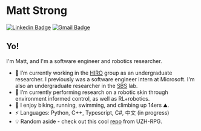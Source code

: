 # Matt Strong
[![Linkedin Badge](https://img.shields.io/badge/-matthewhstrong-blue?style=flat-square&logo=Linkedin&logoColor=white&link=https://www.linkedin.com/in/matthewhstrong/)](https://www.linkedin.com/in/matthewhstrong/)
[![Gmail Badge](https://img.shields.io/badge/-matthew.h.strong@gmail.com-c14438?style=flat-square&logo=Gmail&logoColor=white&link=mailto:matthew.h.strong@gmail.com)](mailto:matthew.h.strong@gmail.com)

## Yo!

I'm Matt, and I'm a software engineer and robotics researcher.

- :robot: I’m currently working in the [HIRO](https://github.com/HIRO-group) group as an undergraduate researcher. I previously was a software engineer intern at Microsoft. I'm also an undergraduate researcher in the [SBS](https://www.colorado.edu/lab/sbs) lab.
- 🌱 I’m currently performing research on a robotic skin through environment informed control, as well as RL+robotics.
- :runner: I enjoy biking, running, swimming, and climbing up 14ers :mountain:.
-  ⚡ Languages: Python, C++, Typescript, C#, 中文 (in progress)
- :bulb: Random aside - check out this cool [repo](https://github.com/uzh-rpg/flightmare) from UZH-RPG.

